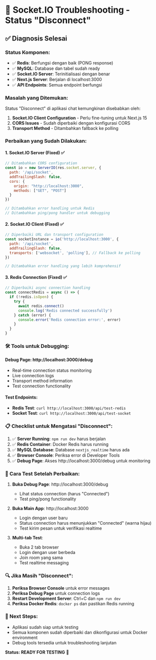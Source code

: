 # 🔧 Socket.IO Troubleshooting - Status "Disconnect"

## ✅ **Diagnosis Selesai**

### **Status Komponen:**
- ✅ **Redis**: Berfungsi dengan baik (PONG response)
- ✅ **MySQL**: Database dan tabel sudah ready
- ✅ **Socket.IO Server**: Terinitialisasi dengan benar
- ✅ **Next.js Server**: Berjalan di localhost:3000
- ✅ **API Endpoints**: Semua endpoint berfungsi

### **Masalah yang Ditemukan:**
Status "Disconnect" di aplikasi chat kemungkinan disebabkan oleh:

1. **Socket.IO Client Configuration** - Perlu fine-tuning untuk Next.js 15
2. **CORS Issues** - Sudah diperbaiki dengan konfigurasi CORS
3. **Transport Method** - Ditambahkan fallback ke polling

### **Perbaikan yang Sudah Dilakukan:**

#### 1. **Socket.IO Server (Fixed)** ✅
```javascript
// Ditambahkan CORS configuration
const io = new ServerIO(res.socket.server, {
  path: '/api/socket',
  addTrailingSlash: false,
  cors: {
    origin: "http://localhost:3000",
    methods: ["GET", "POST"]
  }
})

// Ditambahkan error handling untuk Redis
// Ditambahkan ping/pong handler untuk debugging
```

#### 2. **Socket.IO Client (Fixed)** ✅
```javascript
// Diperbaiki URL dan transport configuration
const socketInstance = io('http://localhost:3000', {
  path: '/api/socket',
  addTrailingSlash: false,
  transports: ['websocket', 'polling'], // Fallback ke polling
})

// Ditambahkan error handling yang lebih komprehensif
```

#### 3. **Redis Connection (Fixed)** ✅
```javascript
// Diperbaiki async connection handling
const connectRedis = async () => {
  if (!redis.isOpen) {
    try {
      await redis.connect()
      console.log('Redis connected successfully')
    } catch (error) {
      console.error('Redis connection error:', error)
    }
  }
}
```

### **🛠️ Tools untuk Debugging:**

#### **Debug Page**: http://localhost:3000/debug
- Real-time connection status monitoring
- Live connection logs
- Transport method information
- Test connection functionality

#### **Test Endpoints:**
- **Redis Test**: `curl http://localhost:3000/api/test-redis`
- **Socket Test**: `curl http://localhost:3000/api/test-socket`

### **📋 Checklist untuk Mengatasi "Disconnect":**

1. ✅ **Server Running**: `npm run dev` harus berjalan
2. ✅ **Redis Container**: Docker Redis harus running
3. ✅ **MySQL Database**: Database `nextjs_realtime` harus ada
4. ✅ **Browser Console**: Periksa error di Developer Tools
5. ✅ **Debug Page**: Akses http://localhost:3000/debug untuk monitoring

### **🚀 Cara Test Setelah Perbaikan:**

1. **Buka Debug Page**: http://localhost:3000/debug
   - Lihat status connection (harus "Connected")
   - Test ping/pong functionality
   
2. **Buka Main App**: http://localhost:3000
   - Login dengan user baru
   - Status connection harus menunjukkan "Connected" (warna hijau)
   - Test kirim pesan untuk verifikasi realtime

3. **Multi-tab Test**:
   - Buka 2 tab browser
   - Login dengan user berbeda
   - Join room yang sama
   - Test realtime messaging

### **🔍 Jika Masih "Disconnect":**

1. **Periksa Browser Console** untuk error messages
2. **Periksa Debug Page** untuk connection logs
3. **Restart Development Server**: Ctrl+C dan `npm run dev`
4. **Periksa Docker Redis**: `docker ps` dan pastikan Redis running

### **📝 Next Steps:**
- Aplikasi sudah siap untuk testing
- Semua komponen sudah diperbaiki dan dikonfigurasi untuk Docker environment
- Debug tools tersedia untuk troubleshooting lanjutan

**Status: READY FOR TESTING** 🎉
